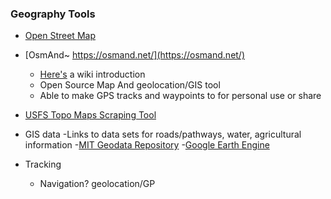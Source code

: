 ### Geography Tools
+ [Open Street Map](https://www.openstreetmap.org/about)
+ [OsmAnd~ https://osmand.net/](https://osmand.net/)
  - [Here's](https://wiki.openstreetmap.org/wiki/Using_OpenStreetMap_offline) a wiki introduction
  - Open Source Map And geolocation/GIS tool
  - Able to make GPS tracks and waypoints to for personal use or share
+ [USFS Topo Maps Scraping Tool](https://gist.github.com/kk7ds/e47b50bd80c405dcdfb9cf44c1448137#file-ustopo_fetch-py)
+ GIS data
  -Links to data sets for roads/pathways, water, agricultural information
  -[MIT Geodata Repository](https://libguides.mit.edu/gis/Geodata)
  -[Google Earth Engine](https://developers.google.com/earth-engine/)
  
+ Tracking
  - Navigation? geolocation/GP
